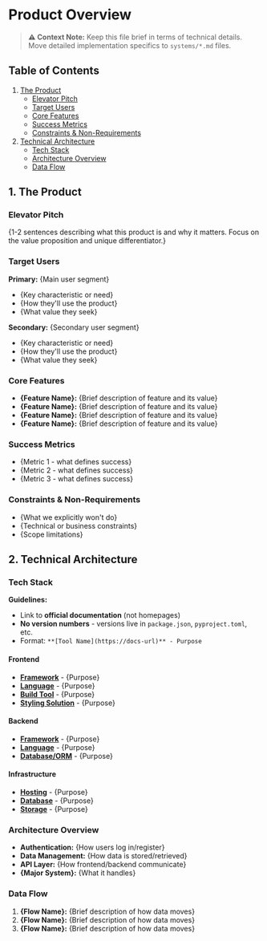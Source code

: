 # Product Overview

> **⚠️ Context Note:** Keep this file brief in terms of technical details. Move detailed implementation specifics to `systems/*.md` files.

## Table of Contents

1. [The Product](#1-the-product)
   - [Elevator Pitch](#elevator-pitch)
   - [Target Users](#target-users)
   - [Core Features](#core-features)
   - [Success Metrics](#success-metrics)
   - [Constraints & Non-Requirements](#constraints--non-requirements)
2. [Technical Architecture](#2-technical-architecture)
   - [Tech Stack](#tech-stack)
   - [Architecture Overview](#architecture-overview)
   - [Data Flow](#data-flow)

## 1. The Product

### Elevator Pitch
{1-2 sentences describing what this product is and why it matters. Focus on the value proposition and unique differentiator.}

### Target Users
**Primary:** {Main user segment}
- {Key characteristic or need}
- {How they'll use the product}
- {What value they seek}

**Secondary:** {Secondary user segment}
- {Key characteristic or need}
- {How they'll use the product}
- {What value they seek}

### Core Features
- **{Feature Name}:** {Brief description of feature and its value}
- **{Feature Name}:** {Brief description of feature and its value}
- **{Feature Name}:** {Brief description of feature and its value}
- **{Feature Name}:** {Brief description of feature and its value}

### Success Metrics
- {Metric 1 - what defines success}
- {Metric 2 - what defines success}
- {Metric 3 - what defines success}

### Constraints & Non-Requirements
- {What we explicitly won't do}
- {Technical or business constraints}
- {Scope limitations}

## 2. Technical Architecture

### Tech Stack

**Guidelines:**
- Link to **official documentation** (not homepages)
- **No version numbers** - versions live in `package.json`, `pyproject.toml`, etc.
- Format: `**[Tool Name](https://docs-url)** - Purpose`

#### Frontend
- **[Framework](https://docs-url)** - {Purpose}
- **[Language](https://docs-url)** - {Purpose}
- **[Build Tool](https://docs-url)** - {Purpose}
- **[Styling Solution](https://docs-url)** - {Purpose}

#### Backend
- **[Framework](https://docs-url)** - {Purpose}
- **[Language](https://docs-url)** - {Purpose}
- **[Database/ORM](https://docs-url)** - {Purpose}

#### Infrastructure
- **[Hosting](https://docs-url)** - {Purpose}
- **[Database](https://docs-url)** - {Purpose}
- **[Storage](https://docs-url)** - {Purpose}

### Architecture Overview
<!-- High-level system architecture - major systems only -->
- **Authentication:** {How users log in/register}
- **Data Management:** {How data is stored/retrieved}
- **API Layer:** {How frontend/backend communicate}
- **{Major System}:** {What it handles}

### Data Flow
1. **{Flow Name}:** {Brief description of how data moves}
2. **{Flow Name}:** {Brief description of how data moves}
3. **{Flow Name}:** {Brief description of how data moves}